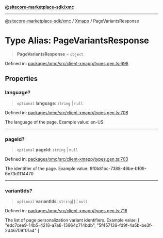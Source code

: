 [**@sitecore-marketplace-sdk/xmc**](../../../../README.md)

***

[@sitecore-marketplace-sdk/xmc](../../../../README.md) / [Xmapp](../README.md) / PageVariantsResponse

# Type Alias: PageVariantsResponse

> **PageVariantsResponse** = `object`

Defined in: [packages/xmc/src/client-xmapp/types.gen.ts:698](https://github.com/Sitecore/marketplace-sdk/blob/893df143248e67d8c66e942a96045542130259a0/packages/xmc/src/client-xmapp/types.gen.ts#L698)

## Properties

### language?

> `optional` **language**: `string` \| `null`

Defined in: [packages/xmc/src/client-xmapp/types.gen.ts:708](https://github.com/Sitecore/marketplace-sdk/blob/893df143248e67d8c66e942a96045542130259a0/packages/xmc/src/client-xmapp/types.gen.ts#L708)

The language of the page.
Example value: en-US

***

### pageId?

> `optional` **pageId**: `string` \| `null`

Defined in: [packages/xmc/src/client-xmapp/types.gen.ts:703](https://github.com/Sitecore/marketplace-sdk/blob/893df143248e67d8c66e942a96045542130259a0/packages/xmc/src/client-xmapp/types.gen.ts#L703)

The identifier of the page.
Example value: 8f0b81bc-7388-46be-b109-6e73d1114470

***

### variantIds?

> `optional` **variantIds**: `string`[] \| `null`

Defined in: [packages/xmc/src/client-xmapp/types.gen.ts:716](https://github.com/Sitecore/marketplace-sdk/blob/893df143248e67d8c66e942a96045542130259a0/packages/xmc/src/client-xmapp/types.gen.ts#L716)

The list of page personalization variant identifiers.
Example value: [
"edc7cee9-14b5-4218-a7a8-13664c714bdb",
"5f457136-fd9f-4a5b-be3f-2d46709f01a4"
]
